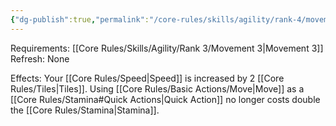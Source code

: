 ```yaml
---
{"dg-publish":true,"permalink":"/core-rules/skills/agility/rank-4/movement-4/"}
---
```


Requirements: [[Core Rules/Skills/Agility/Rank 3/Movement 3\|Movement 3]]
Refresh: None

Effects:
Your [[Core Rules/Speed\|Speed]] is increased by 2 [[Core Rules/Tiles\|Tiles]].
Using [[Core Rules/Basic Actions/Move\|Move]] as a [[Core Rules/Stamina#Quick Actions\|Quick Action]] no longer costs double the [[Core Rules/Stamina\|Stamina]].
